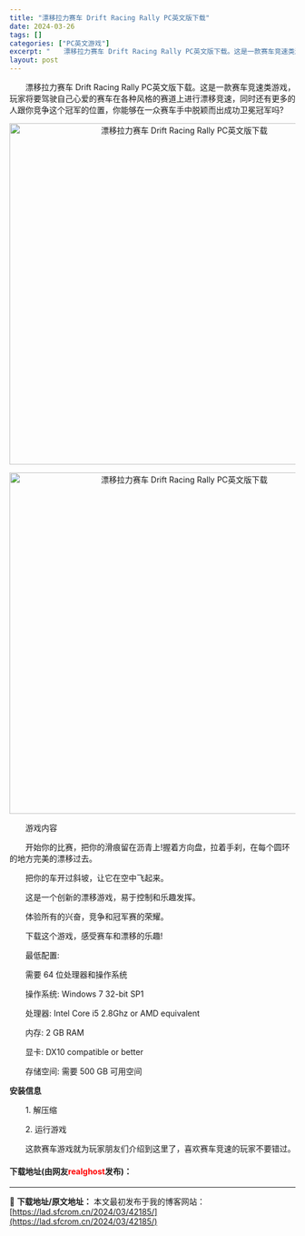 ```yaml
---
title: "漂移拉力赛车 Drift Racing Rally PC英文版下载"
date: 2024-03-26
tags: []
categories: ["PC英文游戏"]
excerpt: "　　漂移拉力赛车 Drift Racing Rally PC英文版下载。这是一款赛车竞速类游戏，玩家将要驾驶自己心爱的赛车在各种风格的赛道上进行漂移竞速，同时还有更多的人跟你竞争这个冠军的位置，你能够在一众赛车手中脱颖而出成功卫冕冠军吗? 　　游戏内容 　　开始你的比赛，把你的滑痕留在沥青上!握着方&hellip;"
layout: post
---
```


 <p>　　漂移拉力赛车 Drift Racing Rally PC英文版下载。这是一款赛车竞速类游戏，玩家将要驾驶自己心爱的赛车在各种风格的赛道上进行漂移竞速，同时还有更多的人跟你竞争这个冠军的位置，你能够在一众赛车手中脱颖而出成功卫冕冠军吗?</p> <p align="center"><img align="" border="0" src="https://lad.sfcrom.cn/wp-content/uploads/2024/03/20240326_6602f23789508.webp" width="600" alt="漂移拉力赛车 Drift Racing Rally PC英文版下载" /></p> <p align="center"><img align="" border="0" src="https://lad.sfcrom.cn/wp-content/uploads/2024/03/20240326_6602f237efc00.webp" width="600" alt="漂移拉力赛车 Drift Racing Rally PC英文版下载" /></p> <p>　　游戏内容</p> <p>　　开始你的比赛，把你的滑痕留在沥青上!握着方向盘，拉着手刹，在每个圆环的地方完美的漂移过去。</p> <p>　　把你的车开过斜坡，让它在空中飞起来。</p> <p>　　这是一个创新的漂移游戏，易于控制和乐趣发挥。</p> <p>　　体验所有的兴奋，竞争和冠军赛的荣耀。</p> <p>　　下载这个游戏，感受赛车和漂移的乐趣!</p> <p>　　最低配置:</p> <p>　　需要 64 位处理器和操作系统</p> <p>　　操作系统: Windows 7 32-bit SP1</p> <p>　　处理器: Intel Core i5 2.8Ghz or AMD equivalent</p> <p>　　内存: 2 GB RAM</p> <p>　　显卡: DX10 compatible or better</p> <p>　　存储空间: 需要 500 GB 可用空间</p> <p><strong>安装信息</strong></p> <p>　　1. 解压缩</p> <p>　　2. 运行游戏</p> <p>　　这款赛车游戏就为玩家朋友们介绍到这里了，喜欢赛车竞速的玩家不要错过。</p> <p><h4>下载地址(由网友<font color="red">realghost</font>发布)：</h4></p> 

---
📖 **下载地址/原文地址：** 本文最初发布于我的博客网站：[https://lad.sfcrom.cn/2024/03/42185/](https://lad.sfcrom.cn/2024/03/42185/)
